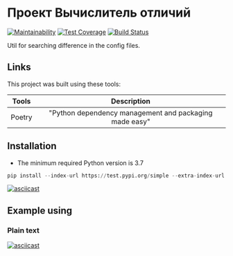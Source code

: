 # Проект Вычислитель отличий

[![Maintainability](https://api.codeclimate.com/v1/badges/592862d60aa1be300158/maintainability)](https://codeclimate.com/github/TimBerk/python-project-lvl2/maintainability) [![Test Coverage](https://api.codeclimate.com/v1/badges/592862d60aa1be300158/test_coverage)](https://codeclimate.com/github/TimBerk/python-project-lvl2/test_coverage) [![Build Status](https://travis-ci.org/TimBerk/python-project-lvl2.svg?branch=master)](https://travis-ci.org/TimBerk/python-project-lvl2)

Util for searching difference in the config files.

## Links

This project was built using these tools:

| Tools   |  Description  |
|---------|:-------------:|
| Poetry  | "Python dependency management and packaging made easy" |

## Installation

* The minimum required Python version is 3.7

```python
pip install --index-url https://test.pypi.org/simple --extra-index-url https://pypi.org/simple timberk-gendiff
```

[![asciicast](https://asciinema.org/a/iVjUBPBcaRCeTAzv3Mb0dQJwv.svg)](https://asciinema.org/a/iVjUBPBcaRCeTAzv3Mb0dQJwv)

## Example using

### Plain text

[![asciicast](https://asciinema.org/a/1ugN2LV6klz6WwBGNdyH7pPfc.svg)](https://asciinema.org/a/1ugN2LV6klz6WwBGNdyH7pPfc)

